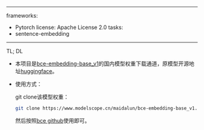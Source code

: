 <!--
 * @Description: 
 * @Author: shenlei
 * @Date: 2024-01-04 15:53:31
 * @LastEditTime: 2024-01-04 16:25:22
 * @LastEditors: shenlei
-->
---
frameworks:
- Pytorch
license: Apache License 2.0
tasks:
- sentence-embedding
---

TL; DL
- 本项目是[bce-embedding-base_v1]((https://github.com/netease-youdao/BCEmbedding))的国内模型权重下载通道，原模型开源地址[huggingface](https://huggingface.co/maidalun1020/bce-embedding-base_v1)。
- 使用方式：

    git clone该模型权重：
    ```bash
    git clone https://www.modelscope.cn/maidalun/bce-embedding-base_v1.git
    ```
    然后按照[bce github](https://github.com/netease-youdao/BCEmbedding)使用即可。